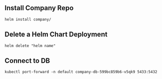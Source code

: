 ## Install Company Repo

```
helm install company/
```

## Delete a Helm Chart Deployment
```
helm delete "helm name"
```

## Connect to DB
```
kubectl port-forward -n default company-db-599bc859b6-v5qk9 5433:5432
```